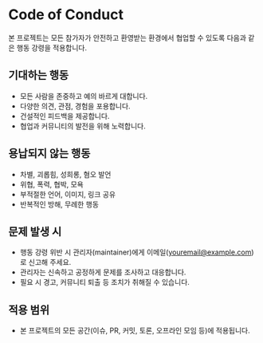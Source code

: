 # Code of Conduct

본 프로젝트는 모든 참가자가 안전하고 환영받는 환경에서 협업할 수 있도록 다음과 같은 행동 강령을 적용합니다.

## 기대하는 행동
- 모든 사람을 존중하고 예의 바르게 대합니다.
- 다양한 의견, 관점, 경험을 포용합니다.
- 건설적인 피드백을 제공합니다.
- 협업과 커뮤니티의 발전을 위해 노력합니다.

## 용납되지 않는 행동
- 차별, 괴롭힘, 성희롱, 혐오 발언
- 위협, 폭력, 협박, 모욕
- 부적절한 언어, 이미지, 링크 공유
- 반복적인 방해, 무례한 행동

## 문제 발생 시
- 행동 강령 위반 시 관리자(maintainer)에게 이메일(youremail@example.com)로 신고해 주세요.
- 관리자는 신속하고 공정하게 문제를 조사하고 대응합니다.
- 필요 시 경고, 커뮤니티 퇴출 등 조치가 취해질 수 있습니다.

## 적용 범위
- 본 프로젝트의 모든 공간(이슈, PR, 커밋, 토론, 오프라인 모임 등)에 적용됩니다. 